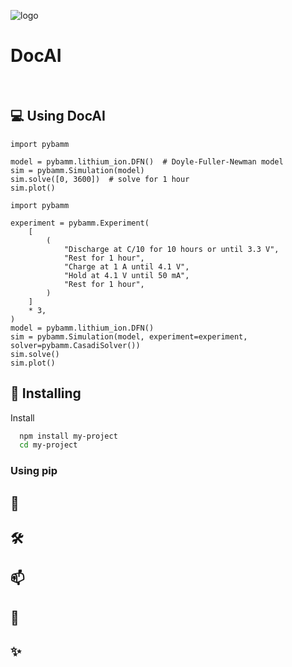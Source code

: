 ![logo](https://github.com/sajji18/TinkerQuest-24/blob/main/media/logo.jpeg)

#

<div align="center">

</div>

# DocAI



<br>

## 💻 Using DocAI


```python3
import pybamm

model = pybamm.lithium_ion.DFN()  # Doyle-Fuller-Newman model
sim = pybamm.Simulation(model)
sim.solve([0, 3600])  # solve for 1 hour
sim.plot()
```

```python3
import pybamm

experiment = pybamm.Experiment(
    [
        (
            "Discharge at C/10 for 10 hours or until 3.3 V",
            "Rest for 1 hour",
            "Charge at 1 A until 4.1 V",
            "Hold at 4.1 V until 50 mA",
            "Rest for 1 hour",
        )
    ]
    * 3,
)
model = pybamm.lithium_ion.DFN()
sim = pybamm.Simulation(model, experiment=experiment, solver=pybamm.CasadiSolver())
sim.solve()
sim.plot()
```

## 🚀 Installing 

Install

```bash
  npm install my-project
  cd my-project
```
    

### Using pip


## 📖 



## 🛠️
## 📫 

## 📃 

## ✨ 
